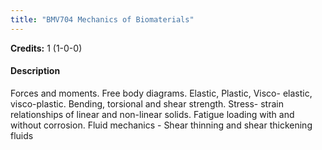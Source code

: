 ```yaml
---
title: "BMV704 Mechanics of Biomaterials"
---
```

**Credits:** 1 (1-0-0)

#### Description
Forces and moments. Free body diagrams. Elastic, Plastic, Visco- elastic, visco-plastic. Bending, torsional and shear strength. Stress- strain relationships of linear and non-linear solids. Fatigue loading with and without corrosion. Fluid mechanics - Shear thinning and shear thickening fluids